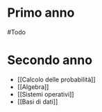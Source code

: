 # Primo anno
#Todo 

# Secondo anno
- [[Calcolo delle probabilità]]
- [[Algebra]]
- [[Sistemi operativi]]
- [[Basi di dati]]